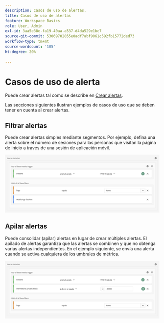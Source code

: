 ```yaml
---
description: Casos de uso de alertas.
title: Casos de uso de alertas
feature: Workspace Basics
role: User, Admin
exl-id: 3aa5e38e-fa19-40aa-a537-d4da529e1bc7
source-git-commit: 53069702055e0adf7abf9061c592fb15772ded73
workflow-type: tm+mt
source-wordcount: '105'
ht-degree: 20%

---
```


# Casos de uso de alerta

Puede crear alertas tal como se describe en [Crear alertas](/help/components/c-intelligent-alerts/alert-builder.md).

Las secciones siguientes ilustran ejemplos de casos de uso que se deben tener en cuenta al crear alertas.

## Filtrar alertas

Puede crear alertas simples mediante segmentos. Por ejemplo, defina una alerta sobre el número de sesiones para las personas que visitan la página de inicio a través de una sesión de aplicación móvil.


![](assets/alerts-example1.png)



## Apilar alertas

Puede consolidar (apilar) alertas en lugar de crear múltiples alertas. El apilado de alertas garantiza que las alertas se combinen y que no obtenga varias alertas independientes. En el ejemplo siguiente, se envía una alerta cuando se activa cualquiera de los umbrales de métrica.

![](assets/alerts-example2.png)
